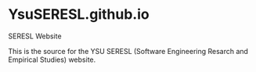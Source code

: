 # YsuSERESL.github.io
SERESL Website

This is the source for the YSU SERESL (Software Engineering Resarch and Empirical Studies) website. 


